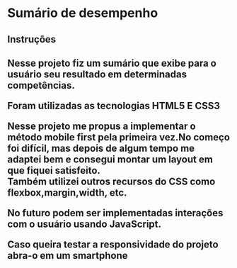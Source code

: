 
<h1>Sumário de desempenho</h1>

<h2>Instruções<h2>
<p>Nesse projeto fiz um sumário que exibe para o usuário seu resultado em determinadas competências.</p>
<p>Foram utilizadas as tecnologias HTML5 E CSS3</p>
<p>Nesse projeto me propus a implementar o método mobile first pela primeira vez.No começo foi difícil, mas depois de algum tempo me adaptei bem e consegui montar um layout em que fiquei satisfeito.<br>
Também utilizei outros recursos do CSS como flexbox,margin,width, etc.</p>
<p>No futuro podem ser implementadas interações com o usuário usando JavaScript.</p>
 
<p>Caso queira testar a responsividade do projeto abra-o em um smartphone </p>
